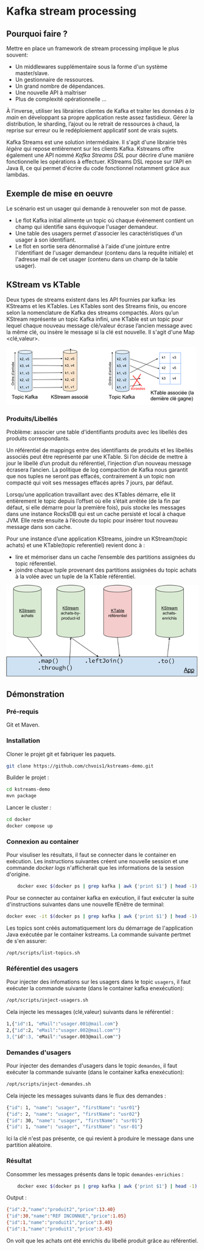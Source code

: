 # Kafka stream processing

## Pourquoi faire ?

Mettre en place un framework de stream processing implique le plus souvent:  

- Un middlewares supplémentaire sous la forme d'un système master/slave.
- Un gestionnaire de ressources.
- Un grand nombre de dépendances.
- Une nouvelle API à maîtriser
- Plus de complexité opérationnelle ...

À l’inverse, utiliser les librairies clientes de Kafka et traiter les données *à la main* en développant sa propre application reste assez fastidieux. Gérer la distribution, le sharding, l’ajout ou le retrait de ressources à chaud, la reprise sur erreur ou le redéploiement applicatif sont de vrais sujets.

Kafka Streams est une solution intermédiaire. Il s'agit d'une librairie très *légère* qui repose entièrement sur les clients Kafka. Kstreams offre également une API nommé  *Kafka Streams DSL* pour décrire d’une manière fonctionnelle les opérations à effectuer. KStreams DSL repose sur l’API en Java 8, ce qui permet d'écrire du code fonctionnel notamment grâce aux lambdas.

## Exemple de mise en oeuvre

Le scénario est un usager qui demande à renouveler son mot de passe.

- Le flot Kafka initial alimente un topic où chaque événement contient un champ qui identifie sans équivoque l'usager demandeur.
- Une table des usagers permet d'associer les caractéristiques d'un usager à son identifiant.
- Le flot en sortie sera dénormalisé à l'aide d'une jointure entre l'identifiant de l'usager demandeur (contenu dans la requête initiale) et l'adresse mail de cet usager (contenu dans un champ de la table usager).  

## KStream vs KTable

Deux types de streams existent dans les API fournies par kafka: les KStreams et les KTables. Les KTables sont des Streams finis, ou encore selon la nomenclature de Kafka des streams compactés. Alors qu’un KStream représente un topic Kafka infini, une KTable est un topic pour lequel chaque nouveau message clé/valeur écrase l’ancien message avec la même clé, ou insère le message si la clé est nouvelle. Il s'agit d'une Map <clé,valeur>.

![Aperçu](images/kstream-ktable.png "Aperçu")

### Produits/Libellés

Problème: associer une table d'identifiants produits avec les libellés des produits correspondants.  

Un référentiel de mappings entre des identifiants de produits et les libellés associés peut être représenté par une KTable. Si l’on décide de mettre à jour le libellé d’un produit du référentiel, l’injection d’un nouveau message écrasera l’ancien. La politique de log compaction de Kafka nous garantit que nos tuples ne seront pas effacés, contrairement à un topic non compacté qui voit ses messages effacés après 7 jours, par défaut.

Lorsqu’une application travaillant avec des KTables démarre, elle lit entièrement le topic depuis l’offset où elle s’était arrêtée (de la fin par défaut, si elle démarre pour la première fois), puis stocke les messages dans une instance RocksDB qui est un cache persisté et local à chaque JVM. Elle reste ensuite à l’écoute du topic pour insérer tout nouveau message dans son cache.

Pour une instance d’une application KStreams, joindre un KStream(topic achats) et une KTable(topic referentiel) revient donc à :

- lire et mémoriser dans un cache l’ensemble des partitions assignées du topic réferentiel.
- joindre chaque tuple provenant des partitions assignées du topic achats à la volée avec un tuple de la KTable référentiel.

![Aperçu](images/workflow.png "Aperçu")

## Démonstration

### Pré-requis

Git et Maven.

### Installation

Cloner le projet git et fabriquer les paquets.

```bash
git clone https://github.com/chvois1/kstreams-demo.git
```

Builder le projet :

```bash
cd kstreams-demo
mvn package
```

Lancer le cluster :

```bash
cd docker
docker compose up 
```

### Connexion au container

Pour visuliser les résultats, il faut se connecter dans le container en exécution. Les instructions suivantes créent une nouvelle session et une commande *docker logs* n'afficherait que les informations de la session d'origine.

```bash
    docker exec $(docker ps | grep kafka | awk {'print $1'} | head -1) bash -c "/opt/scripts/consume-output.sh"
```

Pour se connecter au container kafka en exécution, il faut exécuter la suite d'instructions suivantes dans une nouvelle fEnêtre de terminal:

```bash
docker exec -it $(docker ps | grep kafka | awk {'print $1'} | head -1) bash 
```

Les topics sont créés automatiquement lors du démarrage de l'application Java exécutée par le container kstreams. La commande suivante pertmet de s'en assurer:

```bash
/opt/scripts/list-topics.sh
```

### Référentiel des usagers

Pour injecter des infomations sur les usagers dans le topic `usagers`, il faut exécuter la commande suivante (dans le container kafka enexécution):

```bash
/opt/scripts/inject-usagers.sh
```

Cela injecte les messages (clé,valeur) suivants dans le référentiel :

```bash
1,{"id":1, "eMail":"usager.001@mail.com"}
2,{"id":2, "eMail":"usager.002@mail.com""}
3,{"id":3, "eMail":"usager.003@mail.com""}
```

### Demandes d'usagers

Pour injecter des demandes d'usagers dans le topic `demandes`, il faut exécuter la commande suivante (dans le container kafka enexécution):

```bash
/opt/scripts/inject-demandes.sh
```

Cela injecte les messages suivants dans le flux des demandes :

```bash
{"id": 1, "name": "usager", "firstName": "usr01"}
{"id": 2, "name": "usager", "firstName": "usr02"}
{"id": 30, "name": "usager", "firstName": "usr01"}
{"id": 1, "name": "usager", "firstName": "usr-01"}
```

Ici la clé n'est pas présente, ce qui revient à produire le message dans une partition aléatoire.

### Résultat

Consommer les messages présents dans le topic `demandes-enrichies` :

```bash
    docker exec $(docker ps | grep kafka | awk {'print $1'} | head -1) bash -c "/opt/scripts/consume-output.sh"
```

Output :

```bash
{"id":2,"name":"produit2","price":13.40}
{"id":30,"name":"REF INCONNUE","price":1.05}
{"id":1,"name":"produit1","price":3.40}
{"id":1,"name":"produit1","price":3.45}
```

On voit que les achats ont été enrichis du libellé produit grâce au référentiel.
